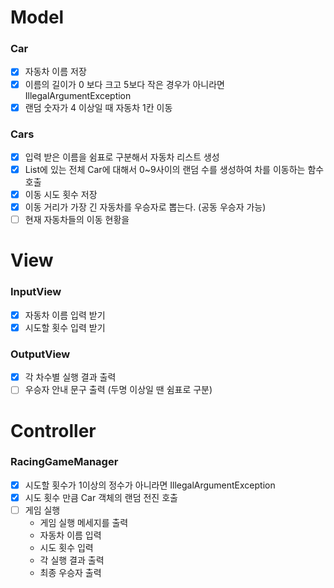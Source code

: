 # Model

### Car

- [x] 자동차 이름 저장
- [x] 이름의 길이가 0 보다 크고 5보다 작은 경우가 아니라면 IllegalArgumentException
- [x] 랜덤 숫자가 4 이상일 때 자동차 1칸 이동

### Cars

- [x] 입력 받은 이름을 쉼표로 구분해서 자동차 리스트 생성
- [x] List에 있는 전체 Car에 대해서 0~9사이의 랜덤 수를 생성하여 차를 이동하는 함수 호출
- [x] 이동 시도 횟수 저장
- [x] 이동 거리가 가장 긴 자동차를 우승자로 뽑는다. (공동 우승자 가능)
- [ ] 현재 자동차들의 이동 현황을 

# View

### InputView

- [x] 자동차 이름 입력 받기
- [x] 시도할 횟수 입력 받기

### OutputView

- [x] 각 차수별 실행 결과 출력
- [ ] 우승자 안내 문구 출력 (두명 이상일 땐 쉼표로 구분)

# Controller

### RacingGameManager

- [x] 시도할 횟수가 1이상의 정수가 아니라면 IllegalArgumentException
- [x] 시도 횟수 만큼 Car 객체의 랜덤 전진 호출
- [ ] 게임 실행 
  - 게임 실행 메세지를 출력
  - 자동차 이름 입력
  - 시도 횟수 입력
  - 각 실행 결과 출력
  - 최종 우승자 출력
